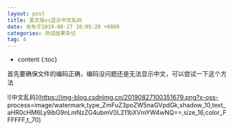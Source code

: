 ```yaml
---
layout: post
title: 英文版vs显示中文乱码
date: 发布于2019-08-27 10:05:20 +0800
categories: 测试结果杂记
tag: 4
---
```


* content
{:toc}

首先要确保文件的编码正确，编码没问题还是无法显示中文，可以尝试一下这个方法  
<!-- more -->

![中文乱码](https://img-blog.csdnimg.cn/20190827100351679.png?x-oss-
process=image/watermark,type_ZmFuZ3poZW5naGVpdGk,shadow_10,text_aHR0cHM6Ly9ibG9nLmNzZG4ubmV0L211bXVmYW4wNQ==,size_16,color_FFFFFF,t_70)

